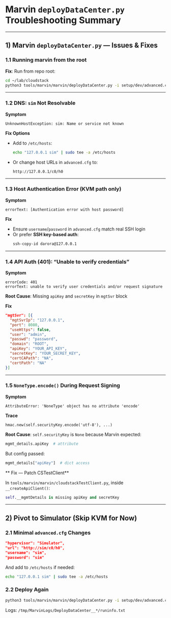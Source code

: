 # Marvin `deployDataCenter.py` Troubleshooting Summary

---

## 1) Marvin `deployDataCenter.py` — Issues & Fixes

### 1.1 Running marvin from the root

**Fix**: Run from repo root:
```bash
cd ~/lab/cloudstack
python3 tools/marvin/marvin/deployDataCenter.py -i setup/dev/advanced.cfg
```

---

### 1.2 DNS: `sim` Not Resolvable

**Symptom**
```
UnknownHostException: sim: Name or service not known
```

**Fix Options**
- Add to `/etc/hosts`:
  ```bash
  echo "127.0.0.1 sim" | sudo tee -a /etc/hosts
  ```
- Or change host URLs in `advanced.cfg` to:
  ```
  http://127.0.0.1/c0/h0
  ```

---

### 1.3 Host Authentication Error (KVM path only)

**Symptom**
```
errorText: [Authentication error with host password]
```

**Fix**
- Ensure `username`/`password` in `advanced.cfg` match real SSH login
- Or prefer **SSH key-based auth**:
  ```bash
  ssh-copy-id darora@127.0.0.1
  ```

---

### 1.4 API Auth (401): “Unable to verify credentials”

**Symptom**
```
errorCode: 401
errorText: unable to verify user credentials and/or request signature
```

**Root Cause**: Missing `apiKey` and `secretKey` in `mgtSvr` block

**Fix**

```json
"mgtSvr": [{
  "mgtSvrIp": "127.0.0.1",
  "port": 8080,
  "useHttps": false,
  "user": "admin",
  "passwd": "password",
  "domain": "ROOT",
  "apiKey": "YOUR_API_KEY",
  "secretKey": "YOUR_SECRET_KEY",
  "certCAPath": "NA",
  "certPath": "NA"
}]
```

---

### 1.5 `NoneType.encode()` During Request Signing

**Symptom**
```
AttributeError: 'NoneType' object has no attribute 'encode'
```
**Trace**
```
hmac.new(self.securityKey.encode('utf-8'), ...)
```

**Root Cause**: `self.securityKey` is `None` because Marvin expected:
```python
mgmt_details.apiKey  # attribute
```
But config passed:
```python
mgmt_details["apiKey"]  # dict access
```

** Fix — Patch CSTestClient**

In `tools/marvin/marvin/cloudstackTestClient.py`, inside `__createApiClient()`:

```python
self.__mgmtDetails is missing apiKey and secretKey
```
---

## 2) Pivot to Simulator (Skip KVM for Now)

### 2.1 Minimal `advanced.cfg` Changes

```json
"hypervisor": "Simulator",
"url": "http://sim/c0/h0",
"username": "sim",
"password": "sim"
```

And add to `/etc/hosts` if needed:

```bash
echo "127.0.0.1 sim" | sudo tee -a /etc/hosts
```

### 2.2 Deploy Again
```bash
python3 tools/marvin/marvin/deployDataCenter.py -i setup/dev/advanced.cfg -d
```

Logs: `/tmp/MarvinLogs/DeployDataCenter__*/runinfo.txt`
